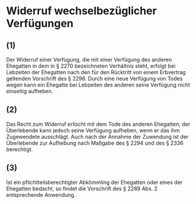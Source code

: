 # Widerruf wechselbezüglicher Verfügungen



## (1)

 Der Widerruf einer Verfügung, die mit einer Verfügung des anderen Ehegatten in dem in § 2270 bezeichneten Verhältnis steht, erfolgt bei Lebzeiten der Ehegatten nach den für den Rücktritt von einem Erbvertrag geltenden Vorschrift des § 2296. Durch eine neue Verfügung von Todes wegen kann ein Ehegatte bei Lebzeiten des anderen seine Verfügung nicht einseitig aufheben.

## (2)

 Das Recht zum Widerruf erlischt mit dem Tode des anderen Ehegatten; der Überlebende kann jedoch seine Verfügung aufheben, wenn er das ihm Zugewendete ausschlägt. Auch nach der Annahme der Zuwendung ist der Überlebende zur Aufhebung nach Maßgabe des § 2294 und des § 2336 berechtigt.

## (3)

 Ist ein pflichtteilsberechtigter Abkömmling der Ehegatten oder eines der Ehegatten bedacht, so findet die Vorschrift des § 2289 Abs. 2 entsprechende Anwendung. 

